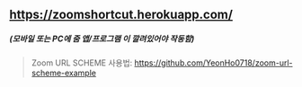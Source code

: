 ## https://zoomshortcut.herokuapp.com/
##### (모바일 또는 PC에 줌 앱/프로그램 이 깔려있어야 작동함)
> Zoom URL SCHEME 사용법: https://github.com/YeonHo0718/zoom-url-scheme-example
